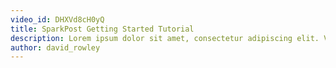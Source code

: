 ```yaml
---
video_id: DHXVd8cH0yQ
title: SparkPost Getting Started Tutorial
description: Lorem ipsum dolor sit amet, consectetur adipiscing elit. Vestibulum commodo lacus at tellus convallis ultricies.
author: david_rowley
---
```

